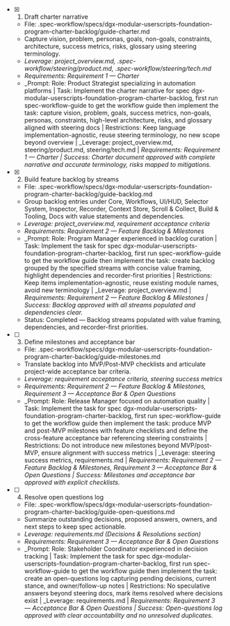 - [x] 1. Draft charter narrative
  - File: .spec-workflow/specs/dgx-modular-userscripts-foundation-program-charter-backlog/guide-charter.md
  - Capture vision, problem, personas, goals, non-goals, constraints, architecture, success metrics, risks, glossary using steering terminology.
  - _Leverage: project_overview.md, .spec-workflow/steering/product.md, .spec-workflow/steering/tech.md_
  - _Requirements: Requirement 1 — Charter_
  - _Prompt: Role: Product Strategist specializing in automation platforms | Task: Implement the charter narrative for spec dgx-modular-userscripts-foundation-program-charter-backlog, first run spec-workflow-guide to get the workflow guide then implement the task: capture vision, problem, goals, success metrics, non-goals, personas, constraints, high-level architecture, risks, and glossary aligned with steering docs | Restrictions: Keep language implementation-agnostic, reuse steering terminology, no new scope beyond overview | _Leverage: project_overview.md, steering/product.md, steering/tech.md | _Requirements: Requirement 1 — Charter | Success: Charter document approved with complete narrative and accurate terminology, risks mapped to mitigations._

- [x] 2. Build feature backlog by streams
  - File: .spec-workflow/specs/dgx-modular-userscripts-foundation-program-charter-backlog/guide-backlog.md
  - Group backlog entries under Core, Workflows, UI/HUD, Selector System, Inspector, Recorder, Context Store, Scroll & Collect, Build & Tooling, Docs with value statements and dependencies.
  - _Leverage: project_overview.md, requirement acceptance criteria_
  - _Requirements: Requirement 2 — Feature Backlog & Milestones_
  - _Prompt: Role: Program Manager experienced in backlog curation | Task: Implement the task for spec dgx-modular-userscripts-foundation-program-charter-backlog, first run spec-workflow-guide to get the workflow guide then implement the task: create backlog grouped by the specified streams with concise value framing, highlight dependencies and recorder-first priorities | Restrictions: Keep items implementation-agnostic, reuse existing module names, avoid new terminology | _Leverage: project_overview.md | _Requirements: Requirement 2 — Feature Backlog & Milestones | Success: Backlog approved with all streams populated and dependencies clear._
  - Status: Completed — Backlog streams populated with value framing, dependencies, and recorder-first priorities.

- [ ] 3. Define milestones and acceptance bar
  - File: .spec-workflow/specs/dgx-modular-userscripts-foundation-program-charter-backlog/guide-milestones.md
  - Translate backlog into MVP/Post-MVP checklists and articulate project-wide acceptance bar criteria.
  - _Leverage: requirement acceptance criteria, steering success metrics_
  - _Requirements: Requirement 2 — Feature Backlog & Milestones, Requirement 3 — Acceptance Bar & Open Questions_
  - _Prompt: Role: Release Manager focused on automation quality | Task: Implement the task for spec dgx-modular-userscripts-foundation-program-charter-backlog, first run spec-workflow-guide to get the workflow guide then implement the task: produce MVP and post-MVP milestones with feature checklists and define the cross-feature acceptance bar referencing steering constraints | Restrictions: Do not introduce new milestones beyond MVP/post-MVP, ensure alignment with success metrics | _Leverage: steering success metrics, requirements.md | _Requirements: Requirement 2 — Feature Backlog & Milestones, Requirement 3 — Acceptance Bar & Open Questions | Success: Milestones and acceptance bar approved with explicit checklists._

- [ ] 4. Resolve open questions log
  - File: .spec-workflow/specs/dgx-modular-userscripts-foundation-program-charter-backlog/guide-open-questions.md
  - Summarize outstanding decisions, proposed answers, owners, and next steps to keep spec actionable.
  - _Leverage: requirements.md (Decisions & Resolutions section)_
  - _Requirements: Requirement 3 — Acceptance Bar & Open Questions_
  - _Prompt: Role: Stakeholder Coordinator experienced in decision tracking | Task: Implement the task for spec dgx-modular-userscripts-foundation-program-charter-backlog, first run spec-workflow-guide to get the workflow guide then implement the task: create an open-questions log capturing pending decisions, current stance, and owner/follow-up notes | Restrictions: No speculative answers beyond steering docs, mark items resolved where decisions exist | _Leverage: requirements.md | _Requirements: Requirement 3 — Acceptance Bar & Open Questions | Success: Open-questions log approved with clear accountability and no unresolved duplicates._
